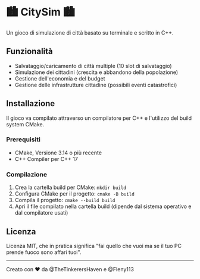 # 🏙️ CitySim 🏙️
Un gioco di simulazione di città basato su terminale e scritto in C++.

## Funzionalità
- Salvataggio/caricamento di città multiple (10 slot di salvataggio)
- Simulazione dei cittadini (crescita e abbandono della popolazione)
- Gestione dell'economia e del budget
- Gestione delle infrastrutture cittadine (possibili eventi catastrofici)

## Installazione

Il gioco va compilato attraverso un compilatore per C++ e l'utilizzo del build system CMake.

### Prerequisiti
- CMake, Versione 3.14 o più recente
- C++ Compiler per C++ 17

### Compilazione

1. Crea la cartella build per CMake: `mkdir build`
2. Configura CMake per il progetto: `cmake -B build`
3. Compila il progetto: `cmake --build build`
4. Apri il file compilato nella cartella build (dipende dal sistema operativo e dal compilatore usati)

## Licenza
Licenza MIT, che in pratica significa "fai quello che vuoi ma se il tuo PC prende fuoco sono affari tuoi".

---
Creato con ❤️ da @TheTinkerersHaven e @Fleny113
